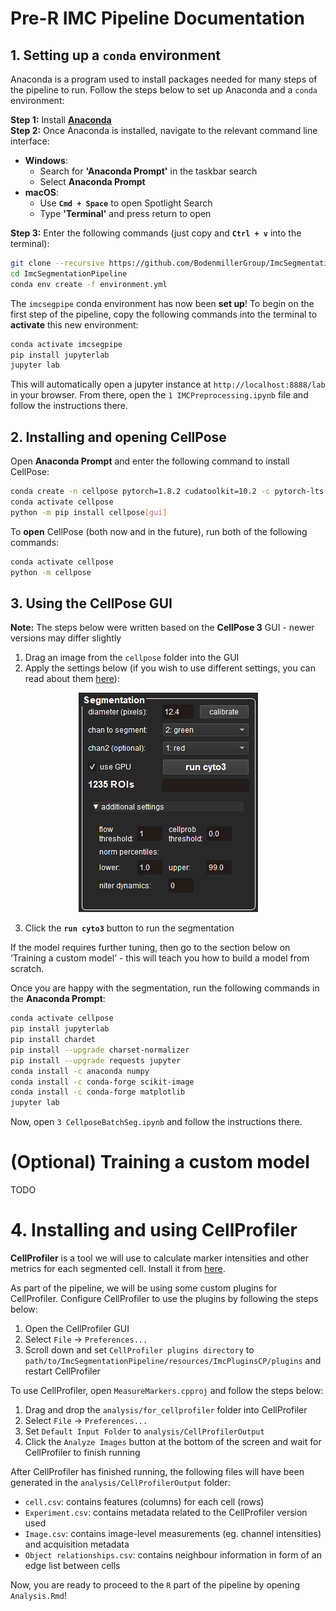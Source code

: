# Pre-R IMC Pipeline Documentation
## 1. Setting up a `conda` environment

Anaconda is a program used to install packages needed for many steps of the pipeline to run. Follow the steps below to set up Anaconda and a `conda` environment:

**Step 1:** Install [**Anaconda** ](https://www.anaconda.com/download) <br>
**Step 2:** Once Anaconda is installed, navigate to the relevant command line interface:
- **Windows**: 
    - Search for **'Anaconda Prompt'** in the taskbar search
    - Select **Anaconda Prompt**
- **macOS**:
    - Use **`Cmd + Space`** to open Spotlight Search
    - Type **'Terminal'** and press return to open 
    
**Step 3:** Enter the following commands (just copy and **`Ctrl + v`** into the terminal):

~~~~sh
git clone --recursive https://github.com/BodenmillerGroup/ImcSegmentationPipeline.git
cd ImcSegmentationPipeline
conda env create -f environment.yml
~~~~

The `imcsegpipe` conda environment has now been **set up**! To begin on the first step of the pipeline, copy the following commands into the terminal to **activate** this new environment:
~~~~sh
conda activate imcsegpipe
pip install jupyterlab
jupyter lab
~~~~

This will automatically open a jupyter instance at `http://localhost:8888/lab` in your browser. From there, open the `1 IMCPreprocessing.ipynb` file and follow the instructions there.

## 2. Installing and opening CellPose

Open **Anaconda Prompt** and enter the following command to install CellPose:
~~~~sh
conda create -n cellpose pytorch=1.8.2 cudatoolkit=10.2 -c pytorch-lts
conda activate cellpose
python -m pip install cellpose[gui]
~~~~

To **open** CellPose (both now and in the future), run both of the following commands:
~~~~sh
conda activate cellpose
python -m cellpose
~~~~

## 3. Using the CellPose GUI

**Note:** The steps below were written based on the **CellPose 3** GUI - newer versions may differ slightly

1. Drag an image from the `cellpose` folder into the GUI 
2. Apply the settings below (if you wish to use different settings, you can read about them [here](https://cellpose.readthedocs.io/en/latest/settings.html)):

<p align="center">
  <img src="image.png" />
</p>

3. Click the **`run cyto3`** button to run the segmentation

If the model requires further tuning, then go to the section below on ‘Training a custom model’ - this will teach you how to build a model from scratch. 

Once you are happy with the segmentation, run the following commands in the **Anaconda Prompt**:
~~~~sh
conda activate cellpose
pip install jupyterlab
pip install chardet
pip install --upgrade charset-normalizer
pip install --upgrade requests jupyter
conda install -c anaconda numpy
conda install -c conda-forge scikit-image
conda install -c conda-forge matplotlib
jupyter lab
~~~~

Now, open `3 CellposeBatchSeg.ipynb` and follow the instructions there.

# (Optional) Training a custom model

TODO

# 4. Installing and using CellProfiler

**CellProfiler** is a tool we will use to calculate marker intensities and other metrics for each segmented cell. Install it from [here](https://cellprofiler.org/).

As part of the pipeline, we will be using some custom plugins for CellProfiler. Configure CellProfiler to use the plugins by following the steps below:
1. Open the CellProfiler GUI
2. Select `File` -> `Preferences...` 
3. Scroll down and set `CellProfiler plugins directory` to `path/to/ImcSegmentationPipeline/resources/ImcPluginsCP/plugins` and restart CellProfiler

To use CellProfiler, open `MeasureMarkers.cpproj` and follow the steps below:
1. Drag and drop the `analysis/for_cellprofiler` folder into CellProfiler
2. Select `File` -> `Preferences...` 
3. Set `Default Input Folder` to `analysis/CellProfilerOutput`
4. Click the `Analyze Images` button at the bottom of the screen and wait for CellProfiler to finish running

After CellProfiler has finished running, the following files will have been generated in the `analysis/CellProfilerOutput` folder:
- `cell.csv`: contains features (columns) for each cell (rows)
- `Experiment.csv`: contains metadata related to the CellProfiler version used
- `Image.csv`: contains image-level measurements (eg. channel intensities) and acquisition metadata
- `Object relationships.csv`: contains neighbour information in form of an edge list between cells

Now, you are ready to proceed to the `R` part of the pipeline by opening `Analysis.Rmd`!


